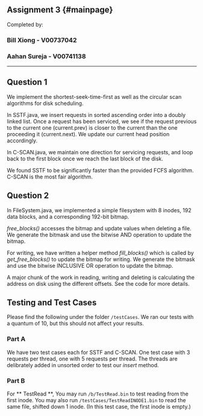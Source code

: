 Assignment 3			{#mainpage}
------------

Completed by:

### Bill Xiong - V00737042 ###
### Aahan Sureja - V00741138 ###

 ---


## Question 1 ##

We implement the shortest-seek-time-first as well as the circular scan algorithms for disk scheduling. 

In SSTF.java, we insert requests in sorted ascending order into a doubly linked list. Once a request has been serviced, we see if the request previous to the current one (current.prev) is closer to the current than the one proceeding it (current.next). We update our current head position accordingly.

In C-SCAN.java, we maintain one direction for servicing requests, and loop back to the first block once we reach the last block of the disk.

We found SSTF to be significantly faster than the provided FCFS algorithm. C-SCAN is the most fair algorithm.

## Question 2 ##

In FileSystem.java, we implemented a simple filesystem with 8 inodes, 192 data blocks, and a corresponding 192-bit bitmap. 

_free\_blocks()_ accesses the bitmap and update values when deleting a file. We generate the bitmask and use the bitwise AND operation to update the bitmap.

For writing, we have written a helper method _fill\_blocks()_ which is called by _get\_free\_blocks()_ to update the bitmap for writing. We generate the bitmask and use the bitwise INCLUSIVE OR operation to update the bitmap.

A major chunk of the work in reading, writing and deleting is calculating the address on disk using the different offsets. See the code for more details.

## Testing and Test Cases ##

Please find the following under the folder `/testCases`. We ran our tests with a quantum of 10, but this should not affect your results.

### Part A ###
We have two test cases each for SSTF and C-SCAN. One test case with 3 requests per thread, one with 5 requests per thread. The threads are delibrately added in unsorted order to test our _insert_ method.
### Part B ###
For ** TestRead **, You may run `/b/TestRead.bin` to test reading from the first inode. You may also run `/testCases/TestReadINODE1.bin` to read the same file, shifted down 1 inode. (In this test case, the first inode is empty.)

